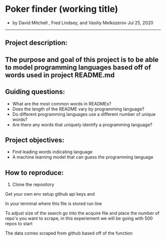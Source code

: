# Poker finder (working title)

- by David Mitchell , Fred Lindsey, and Vasiliy Melkozerov Jul 25, 2020

<hr>

## Project description:
The purpose and goal of this project is to be able to model programming languages based off of words used in project README.md
---

## Guiding questions:
- What are the most common words in READMEs?
- Does the length of the README vary by programming language?
- Do different programming languages use a different number of unique words?
- Are there any words that uniquely identify a programming language?

## Project objectives:
- Find leading words indicating language
- A machine learning model that can guess the programming language

## How to reproduce:
1. Clone the repository

Get your own env setup github api keys and 

In your terminal where this file is stored run line 

To adjust size of the search go into the acquire file and place the number of repo's you want to scrape, in this experiement we will be going with 500 repos to start

The data comes scraped from github based off of the function